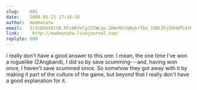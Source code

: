```yaml
---
slug:    691
date:    2008-05-21 17:34:18
author:  madmanatw
email:   Ic3iDhbS6lVB.RFzAR7elgJZIWLqv.2HWrNYJqNykrTbU_1SBC2hj5Hn6PC4JFrw==
link:     http://madmanatw.livejournal.com/
replyto: 689
---
```


I really don't have a good answer to this one. I mean, the one time
I've won a roguelike (ZAngband), I did so by save scumming---and,
having won once, I haven't save scummed since. So somehow they got
away with it by making it part of the culture of the game, but beyond
that I really don't have a good explanation for it.
